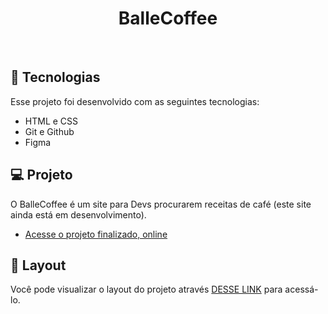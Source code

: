 <h1 align="center"> BalleCoffee </h1>
<br>

## 🚀 Tecnologias

Esse projeto foi desenvolvido com as seguintes tecnologias:

- HTML e CSS
- Git e Github
- Figma

## 💻 Projeto

O BalleCoffee é um site para Devs procurarem receitas de café (este site ainda está em desenvolvimento).

- [Acesse o projeto finalizado, online](https://ballecoffee-pi.vercel.app)

## 🔖 Layout

Você pode visualizar o layout do projeto através [DESSE LINK](https://www.figma.com/file/L8LxSWffOsQYifbNWnMeMS/Ballecoffe-%7C-BALLERINI-(Community)?type=design&node-id=1%3A5&mode=design&t=TrkvMzbAOzhTqw1z-1) para acessá-lo.